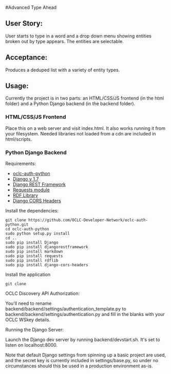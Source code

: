 #Advanced Type Ahead

## User Story:

User starts to type in a word and a drop down menu showing entities broken out by type appears. The entities are selectable.

## Acceptance:

Produces a deduped list with a variety of entity types.

## Usage:

Currently the project is in two parts: an HTML/CSS/JS frontend (in the html folder) and a Python Django backend (in the backend folder).

### HTML/CSS/JS Frontend

Place this on a web server and visit index.html. It also works running it from your filesystem. Needed libraries not loaded from a cdn are included in html/scripts.

### Python Django Backend

Requirements:

* [oclc-auth-python](https://github.com/OCLC-Developer-Network/oclc-auth-python)
* [Django v 1.7](https://docs.djangoproject.com/en/1.7/topics/install/)
* [Django REST Framework](http://www.django-rest-framework.org/#installation)
* [Requests module](http://docs.python-requests.org/en/latest/user/install/)
* [RDF Library](http://rdflib.readthedocs.org/en/latest/)
* [Django CORS Headers](https://pypi.python.org/pypi/django-cors-headers)

Install the dependencies:

    git clone https://github.com/OCLC-Developer-Network/oclc-auth-python.git
    cd oclc-auth-python
    sudo python setup.py install
    cd ..
    sudo pip install Django
    sudo pip install djangorestframework
    sudo pip install markdown
    sudo pip install requests
    sudo pip install rdflib
    sudo pip install django-cors-headers

Install the application

    git clone 

OCLC Discovery API Authorization:

You'll need to rename backend/backend/settings/authentication_template.py to backend/backend/settings/authentication.py and fill in the blanks with your OCLC WSkey details.

Running the Django Server:

Launch the Django dev server by running backend/devstart.sh. It's set to listen on localhost:8000. 

Note that default Django settings from spinning up a basic project are used, and the secret key is currently included in settings/base.py, so under no circumstances should this be used in a production environment as-is.
